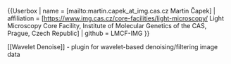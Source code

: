 {{Userbox
| name = [mailto:martin.capek_at_img.cas.cz Martin Čapek]
| affiliation = [https://www.img.cas.cz/core-facilities/light-microscopy/ Light Microscopy Core Facility, Institute of Molecular Genetics of the CAS, Prague, Czech Republic]
| github = LMCF-IMG
}}

[[Wavelet Denoise]] - plugin for wavelet-based denoising/filtering image data
